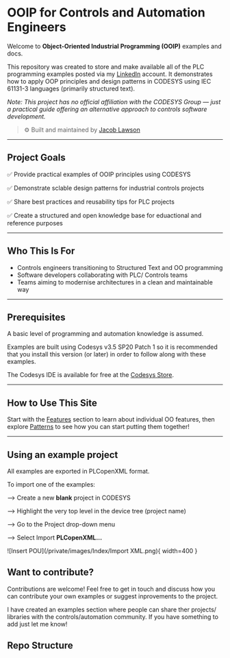 # OOIP for Controls and Automation Engineers
Welcome to **Object-Oriented Industrial Programming (OOIP)** examples and docs.

This repository was created to store and make available all of the PLC programming examples posted via my [LinkedIn](https://www.linkedin.com/in/jacob-lawson/) account. 
It demonstrates how to apply OOP principles and design patterns in CODESYS using IEC 61131-3 languages (primarily structured text).

*Note: This project has no official affiliation with the CODESYS Group — just a practical guide offering an alternative approach to controls software development.*

> ⚙️ Built and maintained by [Jacob Lawson](https://www.linkedin.com/in/jacob-lawson/)

---

## Project Goals

✅ Provide practical examples of OOIP principles using CODESYS

✅ Demonstrate sclable design patterns for industrial controls projects

✅ Share best practices and reusability tips for PLC projects

✅ Create a structured and open knowledge base for eduactional and reference purposes

---

## Who This Is For

- Controls engineers transitioning to Structured Text and OO programming
- Software developers collaborating with PLC/ Controls teams
- Teams aiming to modernise architectures in a clean and maintainable way

---

## Prerequisites

A basic level of programming and automation knowledge is assumed. 

Examples are built using Codesys v3.5 SP20 Patch 1 so it is recommended that you install this version (or later) in order to follow along with these examples.

The Codesys IDE is available for free at the [Codesys Store](https://store.codesys.com/en/).

---

## How to Use This Site

Start with the [Features](docs/features/FunctionBlocks.md) section to learn about individual OO features, then explore [Patterns](docs/patterns/Command.md) to see how you can start putting them together!

---

## Using an example project

All examples are exported in PLCopenXML format.

To import one of the examples:

--> Create a new **blank** project in CODESYS

--> Highlight the very top level in the device tree (project name)

--> Go to the Project drop-down menu

--> Select Import **PLCopenXML...**

![Insert POU](/private/images/Index/Import XML.png){ width=400 }

## Want to contribute?

Contributions are welcome! Feel free to get in touch and discuss how you can contribute your own examples or suggest inprovements to the project.

I have created an examples section where people can share ther projects/ libraries with the controls/automation community. If you have something to add just let me know!

## Repo Structure

